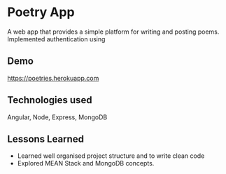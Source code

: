 

# Poetry App
 
A web app that provides a simple platform for writing and posting poems. Implemented authentication using
## Demo

https://poetries.herokuapp.com


## Technologies used

Angular, Node, Express, MongoDB




## Lessons Learned

- Learned well organised project structure and to write clean code
- Explored MEAN Stack and MongoDB concepts.
